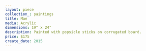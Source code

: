 ```yaml
---
layout: piece
collection_: paintings
title: Mae
media: Acrylic
dimensions: 19" x 24"
description: Painted with popsicle sticks on corrugated board.
price: $175
create_date: 2015
---
```

